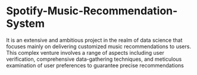 # Spotify-Music-Recommendation-System
It is an extensive and ambitious project in the realm of data science that focuses mainly on delivering customized music recommendations to users. This complex venture involves a range of aspects including user verification, comprehensive data-gathering techniques, and meticulous examination of user preferences to guarantee precise recommendations
